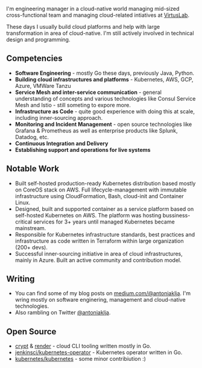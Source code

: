 I'm engineering manager in a cloud-native world managing mid-sized cross-functional team and managing cloud-related intiatives at [VirtusLab](http://virtuslab.com/). 

These days I usually build cloud platforms and help with large transformation in area of cloud-native. I'm still actively involved in technical design and programming.

## Competencies

- **Software Engineering** - mostly Go these days, previously Java, Python.
- **Building cloud infrastructures and platforms** - Kubernetes, AWS, GCP, Azure, VMWare Tanzu
- **Service Mesh and inter-service communication** - general understanding of concepts and various technologies like Consul Service Mesh and Istio - still someting to expore more.
- **Infrastructure as Code** - quite good experience with doing this at scale, including inner-sourcing approach.
- **Monitoring and Incident Management** - open source technologies like Grafana & Prometheus as well as enterprise products like Splunk, Datadog, etc.
- **Continuous Integration and Delivery**
- **Establishing support and operations for live systems**

## Notable Work

- Built self-hosted production-ready Kubernetes distribution based mostly on CoreOS stack on AWS. Full lifecycle-management with immutable infrastructure using CloudFormation, Bash, cloud-init and Container Linux.
- Designed, built and supported container as a service platform based on self-hosted Kubernetes on AWS. The platform was hosting bussiness-critical services for 3+ years until managed Kubernetes became mainstream.
- Responsible for Kubernetes infrastructure standards, best practices and infrastructure as code written in Terraform within large organization (200+ devs).
- Successful inner-sourcing initiative in area of cloud infrastructures, mainly in Azure. Built an active community and contribution model.

## Writing

- You can find some of my blog posts on [medium.com/@antoniaklja](medium.com/@antoniaklja). I'm wring mostly on software enginering, management and cloud-native technologies. 
- Also rambling on Twitter [ @antoniaklja](https://twitter.com/antoniaklja).

## Open Source

- [crypt](https://github.com/VirtusLab/crypt) & [render](https://github.com/VirtusLab/render) - cloud CLI tooling written mostly in Go.
- [jenkinsci/kubernetes-operator](https://github.com/jenkinsci/kubernetes-operator) - Kubernetes operator written in Go.
- [kubernetes/kubernetes](https://github.com/kubernetes/kubernetes) - some minor contribiution :)

